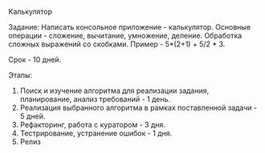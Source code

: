 Калькулятор 

Задание: 
Написать консольное приложение - калькулятор.
Основные операции - сложение, вычитание, умножение, деление.
Обработка сложных выражений со скобками. Пример - 5*(2+1) + 5/2 * 3.

Срок - 10 дней.

Этапы: 
1. Поиск и изучение алгоритма для реализации задания, планирование, анализ требований - 1 день.
2. Реализация выбранного алгоритма в рамках поставленной задачи - 5 дней.
3. Рефакторинг, работа с куратором - 3 дня.
4. Тестрирование, устранение ошибок - 1 дня.
5. Релиз

